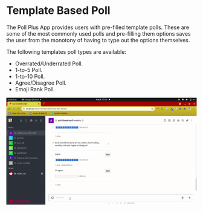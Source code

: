 # Template Based Poll

The Poll Plus App provides users with pre-filled template polls. These are some of the most commonly used polls and pre-filling them options saves the user from the monotony of having to type out the options themselves.

The following templates poll types are available:

* Overrated/Underrated Poll.
* 1-to-5 Poll.
* 1-to-10 Poll.
* Agree/Disagree Poll.
* Emoji Rank Poll.

![](../../../../.gitbook/assets/poll_template_based.gif)

